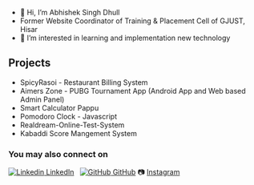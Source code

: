 - 👋 Hi, I’m Abhishek Singh Dhull
- Former Website Coordinator of Training & Placement Cell of GJUST, Hisar
- 👀 I’m interested in learning and implementation new technology
## Projects
   - SpicyRasoi - Restaurant Billing System
   - Aimers Zone -  PUBG Tournament App (Android App and Web based Admin Panel)
   - Smart Calculator Pappu
   - Pomodoro Clock - Javascript
   - Realdream-Online-Test-System
   - Kabaddi Score Mangement System 

### You may also connect on 
[![Linkedin](https://i.stack.imgur.com/gVE0j.png) LinkedIn](https://in.linkedin.com/in/abhishek-singh-dhull)
&nbsp;
[![GitHub](https://i.stack.imgur.com/tskMh.png) GitHub](https://github.com/)
  📷 [Instagram](https://www.instagram.com/asdhull)
<!---
abhishekdhull21/abhishekdhull21 is a ✨ special ✨ repository because its `README.md` (this file) appears on your GitHub profile.
You can click the Preview link to take a look at your changes.
--->
